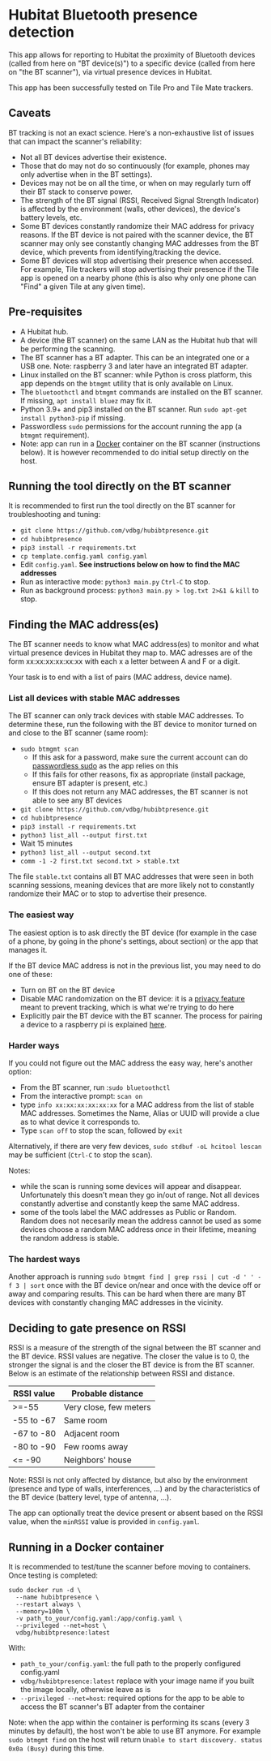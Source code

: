 # Hubitat Bluetooth presence detection

This app allows for reporting to Hubitat the proximity of Bluetooth devices (called from here on "BT device(s)") to a specific device (called from here on "the BT scanner"), via virtual presence devices in Hubitat.

This app has been successfully tested on Tile Pro and Tile Mate trackers.

## Caveats

BT tracking is not an exact science. Here's a non-exhaustive list of issues that can impact the scanner's reliability:
* Not all BT devices advertise their existence.
* Those that do may not do so continuously (for example, phones may only advertise when in the BT settings).
* Devices may not be on all the time, or when on may regularly turn off their BT stack to conserve power.
* The strength of the BT signal (RSSI, Received Signal Strength Indicator) is affected by the environment (walls, other devices), the device's battery levels, etc.
* Some BT devices constantly randomize their MAC address for privacy reasons. If the BT device is not paired with the scanner device, the BT scanner may only see constantly changing MAC addresses from the BT device, which prevents from identifying/tracking the device.
* Some BT devices will stop advertising their presence when accessed. For example, Tile trackers will stop advertising their presence if the Tile app is opened on a nearby phone (this is also why only one phone can "Find" a given Tile at any given time).

## Pre-requisites

* A Hubitat hub.
* A device (the BT scanner) on the same LAN as the Hubitat hub that will be performing the scanning.
* The BT scanner has a BT adapter. This can be an integrated one or a USB one.
  Note: raspberry 3 and later have an integrated BT adapter.
* Linux installed on the BT scanner: while Python is cross platform, this app depends on the `btmgmt` utility that is only available on Linux.
* The `bluetoothctl` and `btmgmt` commands are installed on the BT scanner. If missing, `apt install bluez` may fix it.
* Python 3.9+ and pip3 installed on the BT scanner. Run `sudo apt-get install python3-pip` if missing.
* Passwordless `sudo` permissions for the account running the app (a `btmgmt` requirement).
* Note: app can run in a [Docker](https://www.docker.com/) container on the BT scanner (instructions below). It is however recommended to do initial setup directly on the host.

## Running the tool directly on the BT scanner

It is recommended to first run the tool directly on the BT scanner for troubleshooting and tuning:

* `git clone https://github.com/vdbg/hubibtpresence.git`
* `cd hubibtpresence`
* `pip3 install -r requirements.txt`
* `cp template.config.yaml config.yaml`
* Edit `config.yaml`. **See instructions below on how to find the MAC addresses**
* Run as interactive mode: `python3 main.py`
  `Ctrl-C` to stop.
* Run as background process: `python3 main.py > log.txt 2>&1 &`
  `kill` to stop.

## Finding the MAC address(es)

The BT scanner needs to know what MAC address(es) to monitor and what virtual presence devices in Hubitat they map to.
MAC adresses are of the form xx:xx:xx:xx:xx:xx with each x a letter between A and F or a digit. 

Your task is to end with a list of pairs (MAC address, device name).

### List all devices with stable MAC addresses

The BT scanner can only track devices with stable MAC addresses. To determine these, run the following with the BT device to monitor turned on and close to the BT scanner (same room):
* `sudo btmgmt scan`
  * If this ask for a password, make sure the current account can do [passwordless sudo](https://www.simplified.guide/linux/enable-passwordless-sudo) as the app relies on this
  * If this fails for other reasons, fix as appropriate (install package, ensure BT adapter is present, etc.)
  * If this does not return any MAC addresses, the BT scanner is not able to see any BT devices
* `git clone https://github.com/vdbg/hubibtpresence.git`
* `cd hubibtpresence`
* `pip3 install -r requirements.txt`
* `python3 list_all --output first.txt`
* Wait 15 minutes
* `python3 list_all --output second.txt`
* `comm -1 -2 first.txt second.txt > stable.txt`

The file `stable.txt` contains all BT MAC addresses that were seen in both scanning sessions, meaning devices that are more likely not to constantly randomize their MAC or to stop to advertise their presence.

### The easiest way

The easiest option is to ask directly the BT device (for example in the case of a phone, by going in the phone's settings, about section) or the app that manages it.

If the BT device MAC address is not in the previous list, you may need to do one of these:
* Turn on BT on the BT device
* Disable MAC randomization on the BT device: it is a [privacy feature](https://www.bluetooth.com/blog/bluetooth-technology-protecting-your-privacy/) meant to prevent tracking, which is what we're trying to do here
* Explicitly pair the BT device with the BT scanner. The process for pairing a device to a raspberry pi is explained [here](https://pimylifeup.com/raspberry-pi-bluetooth).


### Harder ways

If you could not figure out the MAC address the easy way, here's another option:

* From the BT scanner, run :`sudo bluetoothctl`
* From the interactive prompt: `scan on`
* type `info xx:xx:xx:xx:xx:xx` for a MAC address from the list of stable MAC addresses. Sometimes the Name, Alias or UUID will provide a clue as to what device it corresponds to.
* Type `scan off` to stop the scan, followed by `exit`

Alternatively, if there are very few devices, `sudo stdbuf -oL hcitool lescan` may be sufficient (`Ctrl-C` to stop the scan).

Notes:
* while the scan is running some devices will appear and disappear. Unfortunately this doesn't mean they go in/out of range. Not all devices constantly advertise and constantly keep the same MAC address.
* some of the tools label the MAC addresses as Public or Random. Random does not necesarily mean the address cannot be used as some devices choose a random MAC address *once* in their lifetime, meaning the random address is stable. 

### The hardest ways

Another approach is running `sudo btmgmt find | grep rssi | cut -d ' ' -f 3 | sort` once with the BT device on/near and once with the device off or away and comparing results. This can be hard when there are many BT devices with constantly changing MAC addresses in the vicinity.

## Deciding to gate presence on RSSI

RSSI is a measure of the strength of the signal between the BT scanner and the BT device.
RSSI values are negative. The closer the value is to 0, the stronger the signal is and the closer the BT device is from the BT scanner. Below is an estimate of the relationship between RSSI and distance. 

|RSSI value |Probable distance     |
|-----------|----------------------|
| >=-55     |Very close, few meters|
|-55 to -67 |Same room             |
|-67 to -80 |Adjacent room         |
|-80 to -90 |Few rooms away        |
| <= -90    |Neighbors' house      |

Note: RSSI is not only affected by distance, but also by the environment (presence and type of walls, interferences, ...) and by the characteristics of the BT device (battery level, type of antenna, ...).

The app can optionally treat the device present or absent based on the RSSI value, when the `minRSSI` value is provided in `config.yaml`.    

## Running in a Docker container

It is recommended to test/tune the scanner before moving to containers. Once testing is completed:


```
sudo docker run -d \
  --name hubibtpresence \
  --restart always \
  --memory=100m \
  -v path_to_your/config.yaml:/app/config.yaml \
  --privileged --net=host \
  vdbg/hubibtpresence:latest
```

With:
* `path_to_your/config.yaml`: the full path to the properly configured config.yaml
* `vdbg/hubibtpresence:latest` replace with your image name if you built the image locally, otherwise leave as is
* `--privileged --net=host`: required options for the app to be able to access the BT scanner's BT adapter from the container

Note: when the app within the container is performing its scans (every 3 minutes by default), the host won't be able to use BT anymore. For example `sudo btmgmt find` on the host will return `Unable to start discovery. status 0x0a (Busy)` during this time.
